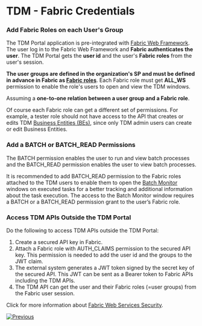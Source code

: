 # TDM - Fabric Credentials

### Add Fabric Roles on each User's Group

The TDM Portal application is pre-integrated with [Fabric Web Framework](/articles/30_web_framework/02_preintegrated_apps_overview.md).  The user log in to the Fabric Web Framework and **Fabric authenticates the user**.   The TDM Portal gets the **user id** and the user's **Fabric roles** from the user's session. 

**The user groups are defined in the organization's SP and must be defined in advance in Fabric as [Fabric roles](/articles/17_fabric_credentials/02_fabric_credentials_commands.md#create-role)**. 
Each Fabric role must get **ALL_WS** permission to enable the role's users to open and view the TDM windows.

Assuming a **one-to-one relation between a user group and a Fabric role**.

Of course each Fabric role can get a different set of permissions. For example, a tester role should not have access to the API that creates or edits TDM [Business Entities (BEs)](/articles/TDM/tdm_overview/03_business_entity_overview.md), since only TDM admin users can create or edit Business Entities.



### Add a BATCH or BATCH_READ Permissions

The BATCH permission enables the user to run and view batch processes and the BATCH_READ permission enables the user to view batch processes.

It is recommended to add BATCH_READ permission to the Fabric roles attached to the TDM users to enable them to open the [Batch Monitor](/articles/20_jobs_and_batch_services/18_batch_monitor.md) windows on executed tasks for a better tracking and additional information about the task execution. The access to the Batch Monitor window requires a BATCH or a BATCH_READ permission grant to the user’s Fabric role.  

### Access TDM APIs Outside the TDM Portal

Do the following to access TDM APIs outside the TDM Portal:

1. Create a secured API key in Fabric.
2. Attach a Fabric role with AUTH_CLAIMS permission to the secured API key. This permission is needed to add the user id and the groups to the JWT claim.
3. The external system generates a JWT token signed by the secret key of the secured API. This JWT can be sent as a Bearer token to Fabric APIs including the TDM APIs.
4. The TDM API can get the user and their Fabric roles (=user groups) from the Fabric user session.

Click for more information about [Fabric Web Services Security](/articles/26_fabric_security/05_fabric_webservices_security.md).



[![Previous](/articles/images/Previous.png)](02_tdmdb_general_parameters.md)
